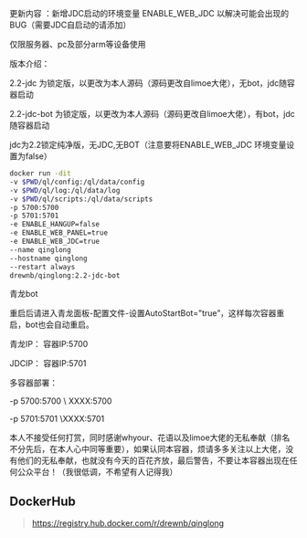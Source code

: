 更新内容 ：新增JDC启动的环境变量 ENABLE_WEB_JDC 以解决可能会出现的BUG（需要JDC自启动的请添加）

仅限服务器、pc及部分arm等设备使用

版本介绍：

2.2-jdc 为锁定版，以更改为本人源码（源码更改自limoe大佬），无bot，jdc随容器启动

2.2-jdc-bot 为锁定版，以更改为本人源码（源码更改自limoe大佬），有bot，jdc随容器启动

jdc为2.2锁定纯净版，无JDC,无BOT（注意要将ENABLE_WEB_JDC 环境变量设置为false）

``` sh
docker run -dit
-v $PWD/ql/config:/ql/data/config
-v $PWD/ql/log:/ql/data/log
-v $PWD/ql/scripts:/ql/data/scripts
-p 5700:5700
-p 5701:5701
-e ENABLE_HANGUP=false
-e ENABLE_WEB_PANEL=true
-e ENABLE_WEB_JDC=true
--name qinglong
--hostname qinglong
--restart always
drewnb/qinglong:2.2-jdc-bot
```

青龙bot

重启后请进入青龙面板-配置文件-设置AutoStartBot=”true”，这样每次容器重启，bot也会自动重启。

青龙IP： 容器IP:5700

JDCIP： 容器IP:5701

多容器部署：

-p 5700:5700 \ XXXX:5700

-p 5701:5701 \XXXX:5701

本人不接受任何打赏，同时感谢whyour、花语以及limoe大佬的无私奉献（排名不分先后，在本人心中同等重要），如果认同本容器，烦请多多关注以上大佬，没有他们的无私奉献，也就没有今天的百花齐放，最后警告，不要让本容器出现在任何公众平台！（我很低调，不希望有人记得我）

## DockerHub
> https://registry.hub.docker.com/r/drewnb/qinglong

